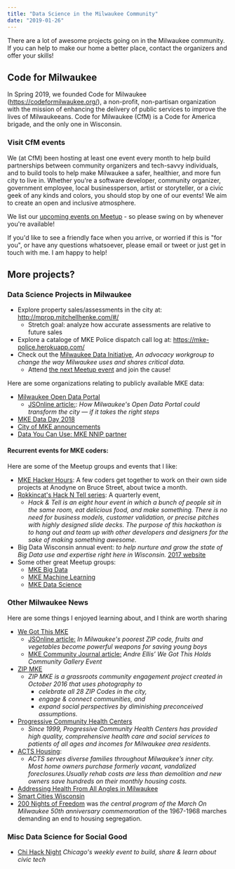 ```yaml
---
title: "Data Science in the Milwaukee Community"
date: "2019-01-26"
---
```


There are a lot of awesome projects going on in the Milwaukee community. If you can help to make our home a better place, contact the organizers and offer your skills! 

## Code for Milwaukee

In Spring 2019, we founded Code for Milwaukee (https://codeformilwaukee.org/), a non-profit, non-partisan organization with the mission of enhancing the delivery of public services to improve the lives of Milwaukeeans. Code for Milwaukee (CfM) is a Code for America brigade, and the only one in Wisconsin. 


### Visit CfM events

We (at CfM) been hosting at least one event every month to help build partnerships between community organizers and tech-savvy individuals, and to build tools to help make Milwaukee a safer, healthier, and more fun city to live in. Whether you're a software developer, community organizer, government employee, local businessperson, artist or storyteller, or a civic geek of any kinds and colors, you should stop by one of our events! We aim to create an open and inclusive atmosphere.

We list our [upcoming events on Meetup](https://www.meetup.com/Code-for-Milwaukee/events) - so please swing on by whenever you're available! 

If you'd like to see a friendly face when you arrive, or worried if this is "for you", or have any questions whatsoever, please email or tweet or just get in touch with me. I am happy to help!

## More projects?

### Data Science Projects in Milwaukee


- Explore property sales/assessments in the city at: http://mprop.mitchellhenke.com/#/ 
  - Stretch goal: analyze how accurate assessments are relative to future sales
- Explore a cataloge of MKE Police dispatch call log at:  https://mke-police.herokuapp.com/
- Check out the [Milwaukee Data Initiative](https://www.meetup.com/MKEData/), _An advocacy workgroup to change the way Milwaukee uses and shares critical data._
  - Attend [the next Meetup event](https://www.meetup.com/MKEData/) and join the cause!


Here are some organizations relating to publicly available MKE data:

- [Milwaukee Open Data Portal](https://data.milwaukee.gov/)
  - [JSOnline article:](https://www.jsonline.com/story/news/local/milwaukee/2018/07/20/how-open-data-could-transform-milwaukee-if-takes-right-steps/776482002/): _How Milwaukee's Open Data Portal could transform the city — if it takes the right steps_
- [MKE Data Day 2018](https://datayoucanuse.org/data-day-2018/)
- [City of MKE announcements](https://city.milwaukee.gov/mkedata#.XEyu8c9KiAw)
- [Data You Can Use: MKE NNIP partner](https://www.neighborhoodindicators.org/partner/127)

#### Recurrent events for MKE coders:

Here are some of the Meetup groups and events that I like:

- [MKE Hacker Hours](https://www.meetup.com/Milwaukee-Hacker-Hours/events/258043407/): A few coders get together to work on their own side projects at Anodyne on Bruce Street, about twice a month. 
- [Rokkincat's Hack N Tell series](https://www.rokkincat.com/hack-n-tell/): A quarterly event,
  - _Hack & Tell is an eight hour event in which a bunch of people sit in the same room, eat delicious food, and make something. There is no need for business models, customer validation, or precise pitches with highly designed slide decks. The purpose of this hackathon is to hang out and team up with other developers and designers for the sake of making something awesome._
- Big Data Wisconsin annual event: _to help nurture and grow the state of Big Data use and expertise right here in Wisconsin._  [2017 website](https://2017.bigdatawisconsin.org/)
- Some other great Meetup groups:
  - [MKE Big Data](https://www.meetup.com/MKE-Big-Data/)
  - [MKE Machine Learning](https://www.meetup.com/Milwaukee-Machine-Learning/)
  - [MKE Data Science](https://www.meetup.com/Milwaukee-Data-Science/)


### Other Milwaukee News 

Here are some things I enjoyed learning about, and I think are worth sharing

- [We Got This MKE](https://wegotthismke.com/)
  - [JSOnline article:](https://projects.jsonline.com/news/2018/12/7/milwaukee-community-garden-produces-free-vegetables-safe-place-for-boys.html) _In Milwaukee's poorest ZIP code, fruits and vegetables become powerful weapons for saving young boys_
  - [MKE Community Journal article:](https://communityjournal.net/andre-ellis-we-got-this-holds-community-gallery-event/) _Andre Ellis’ We Got This Holds Community Gallery Event_ 
- [ZIP MKE](http://zipmke.com/?fbclid=IwAR0YVaeDHTfwBpgxFsZdHGKZne6WM7-UUBGBeINUn1Q9eXz-t8_cNzZzLdI)
  - _ZIP MKE is a grassroots community engagement project created in October 2016 that uses photography to_
      - _celebrate all 28 ZIP Codes in the city,_  
      - _engage & connect communities, and_
      - _expand social perspectives by diminishing preconceived assumptions._
- [Progressive Community Health Centers](http://www.progressivechc.org/about-us/) 
  - _Since 1999, Progressive Community Health Centers has provided high quality, comprehensive health care and social services to patients of all ages and incomes for Milwaukee area residents._
- [ACTS Housing](https://actshousing.org/): 
  - _ACTS serves diverse families throughout Milwaukee’s inner city. Most home owners purchase formerly vacant, vandalized foreclosures.Usually rehab costs are less than demolition and new owners save hundreds on their monthly housing costs._
- [Addressing Health From All Angles in Milwaukee](https://www.buildhealthyplaces.org/whats-new/addressing-health-angles-milwaukee/)
- [Smart Cities Wisconsin](https://wismartcities-smartfutures.com/)
- [200 Nights of Freedom](http://200nightsoffreedom.org/) was _the central program of the March On Milwaukee 50th anniversary commemoration_ of the 1967-1968 marches demanding an end to housing segregation.

### Misc Data Science for Social Good

- [Chi Hack Night](https://chihacknight.org/) _Chicago's weekly event to build, share & learn about civic tech_